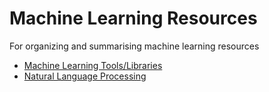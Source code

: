 # Machine Learning Resources
For organizing and summarising machine learning resources

- [Machine Learning Tools/Libraries](tools-libraries.md)
- [Natural Language Processing](nlp.md)
